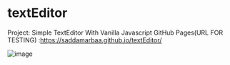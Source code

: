# textEditor
Project: Simple TextEditor With Vanilla Javascript
GitHub Pages(URL FOR TESTING) :https://saddamarbaa.github.io/textEditor/

![image](https://user-images.githubusercontent.com/51326421/102085804-b7ac7700-3e49-11eb-8cd7-5277c7b35730.png)
